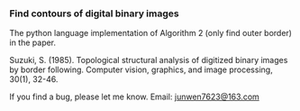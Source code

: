 ### Find contours of digital binary images

The python language implementation of Algorithm 2 (only find outer border) in the paper.

Suzuki, S. (1985). Topological structural analysis of digitized binary images by border following. Computer vision, graphics, and image processing, 30(1), 32-46.

If you find a bug, please let me know. Email: junwen7623@163.com

